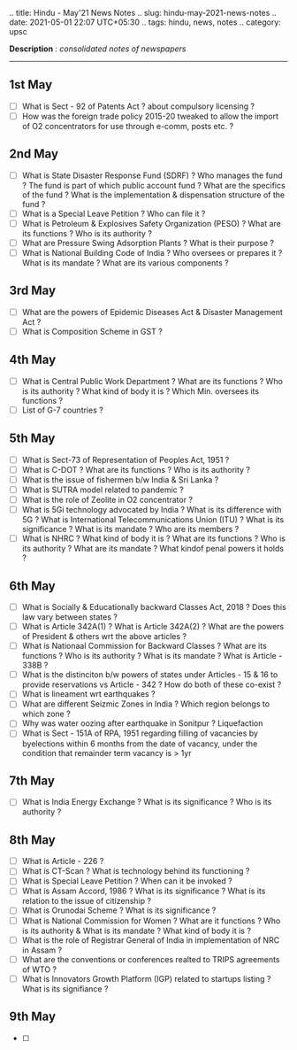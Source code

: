 .. title: Hindu - May'21 News Notes
.. slug: hindu-may-2021-news-notes
.. date: 2021-05-01 22:07 UTC+05:30
.. tags: hindu, news, notes
.. category: upsc

**Description** : *consolidated notes of newspapers*

***
<!-- TEASER_END -->

## 1st May
- [ ] What is Sect - 92 of Patents Act ? about compulsory licensing ? 
- [ ] How was the foreign trade policy 2015-20 tweaked to allow the import of O2 concentrators for use through e-comm, posts etc. ? 

## 2nd May
- [ ] What is State Disaster Response Fund (SDRF) ? Who manages the fund ? The fund is part of which public account fund ? What are the specifics of the fund ? What is the implementation & dispensation structure of the fund ? 
- [ ] What is a Special Leave Petition ? Who can file it ? 
- [ ] What is Petroleum & Explosives Safety Organization (PESO) ? What are its functions ? Who is its authority ?
- [ ] What are Pressure Swing Adsorption Plants ? What is their purpose ? 
- [ ] What is National Building Code of India ? Who oversees or prepares it ? What is its mandate ? What are its various components ? 

## 3rd May
- [ ] What are the powers of Epidemic Diseases Act & Disaster Management Act ? 
- [ ] What is Composition Scheme in GST ? 

## 4th May
- [ ] What is Central Public Work Department ? What are its functions ? Who is its authority ? What kind of body it is ? Which Min. oversees its functions ? 
- [ ] List of G-7 countries ? 

## 5th May
- [ ] What is Sect-73 of Representation of Peoples Act, 1951 ?
- [ ] What is C-DOT ? What are its functions ? Who is its authority ? 
- [ ] What is the issue of fishermen b/w India & Sri Lanka ? 
- [ ] What is SUTRA model related to pandemic ? 
- [ ] What is the role of Zeolite in O2 concentrator ?
- [ ] What is 5Gi technology advocated by India ? What is its difference with 5G ? What is International Telecommunications Union (ITU) ? What is its significance ? What is its mandate ? Who are its members ? 
- [ ] What is NHRC ? What kind of body it is ? What are its functions ? Who is its authority ? What are its mandate ? What kindof penal powers it holds ? 

## 6th May
- [ ] What is Socially & Educationally backward Classes Act, 2018 ? Does this law vary between states ? 
- [ ] What is Article 342A(1) ? What is Article 342A(2) ? What are the powers of President & others wrt the above articles ? 
- [ ] What is Nationaal Commission for Backward Classes ? What are its functions ? Who is its authority ? What is its mandate ? What is Article - 338B ? 
- [ ] What is the distinciton b/w powers of states under Articles - 15 & 16 to provide reservations vs Article - 342 ? How do both of these co-exist ? 
- [ ] What is lineament wrt earthquakes ? 
- [ ] What are different Seizmic Zones in India ? Which region belongs to which zone ? 
- [ ] Why was water oozing after earthquake in Sonitpur ? Liquefaction 
- [ ] What is Sect - 151A of RPA, 1951 regarding filling of vacancies by byelections within 6 months from the date of vacancy, under the condition that remainder term vacancy is > 1yr

## 7th May
- [ ] What is India Energy Exchange ? What is its significance ? Who is its authority ? 

## 8th May
- [ ] What is Article - 226 ? 
- [ ] What is CT-Scan ? What is technology behind its functioning ? 
- [ ] What is Special Leave Petition ? When can it be invoked ? 
- [ ] What is Assam Accord, 1986 ? What is its significance ? What is its relation to the issue of citizenship ? 
- [ ] What is Orunodai Scheme ? What is its significance ? 
- [ ] What is National Commission for Women ? What are it functions ? Who is its authority & What is its mandate ? What kind of body it is ? 
- [ ] What is the role of Registrar General of India in implementation of NRC in Assam ? 
- [ ] What are the conventions or conferences realted to TRIPS agreements of WTO ? 
- [ ] What is Innovators Growth Platform (IGP) related to startups listing ? What is its signifiance ? 

## 9th May
- [ ] 